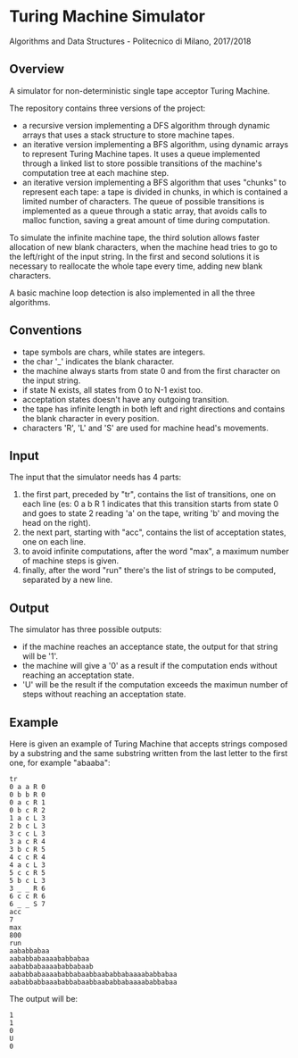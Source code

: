 # Turing Machine Simulator

Algorithms and Data Structures - Politecnico di Milano, 2017/2018

## Overview
A simulator for non-deterministic single tape acceptor Turing Machine.
  
The repository contains three versions of the project: 
- a recursive version implementing a DFS algorithm through dynamic arrays that uses a stack structure to store machine tapes.  
- an iterative version implementing a BFS algorithm, using dynamic arrays to represent Turing Machine tapes. It uses a queue implemented through a linked list to store possible transitions of the machine's computation tree at each machine step.  
- an iterative version implementing a BFS algorithm that uses "chunks" to represent each tape: a tape is divided in chunks, in which is contained a limited number of characters. The queue of possible transitions is implemented as a queue through a static array, that avoids calls to malloc function, saving a great amount of time during computation.

To simulate the infinite machine tape, the third solution allows faster allocation of new blank characters, when the machine head tries to go to the left/right of the input string. In the first and second solutions it is necessary to reallocate the whole tape every time, adding new blank characters.
  
A basic machine loop detection is also implemented in all the three algorithms.  

## Conventions
- tape symbols are chars, while states are integers.
- the char '_' indicates the blank character.
- the machine always starts from state 0 and from the first character on the input string.
- if state N exists, all states from 0 to N-1 exist too.
- acceptation states doesn't have any outgoing transition.
- the tape has infinite length in both left and right directions and contains the blank character in every position.
- characters 'R', 'L' and 'S' are used for machine head's movements.

## Input
The input that the simulator needs has 4 parts:
1. the first part, preceded by "tr", contains the list of transitions, one on each line (es: 0 a b R 1 indicates that this transition starts from state 0 and goes to state 2 reading 'a' on the tape, writing 'b' and moving the head on the right). 
2. the next part, starting with "acc", contains the list of acceptation states, one on each line.
3. to avoid infinite computations, after the word "max", a maximum number of machine steps is given.
4. finally, after the word "run" there's the list of strings to be computed, separated by a new line.

## Output
The simulator has three possible outputs:
- if the machine reaches an acceptance state, the output for that string will be '1'.
- the machine will give a '0' as a result if the computation ends without reaching an acceptation state.
- 'U' will be the result if the computation exceeds the maximun number of steps without reaching an acceptation state. 

## Example
Here is given an example of Turing Machine that accepts strings composed by a substring and the same substring written from the last letter to the first one, for example "abaaba":  
```  
tr  
0 a a R 0  
0 b b R 0  
0 a c R 1  
0 b c R 2  
1 a c L 3  
2 b c L 3  
3 c c L 3  
3 a c R 4  
3 b c R 5  
4 c c R 4  
4 a c L 3  
5 c c R 5  
5 b c L 3  
3 _ _ R 6  
6 c c R 6  
6 _ _ S 7  
acc  
7  
max  
800  
run  
aababbabaa  
aababbabaaaababbabaa  
aababbabaaaababbabaab  
aababbabaaaababbabaabbaababbabaaaababbabaa  
aababbabbaaababbabaabbaababbabaaaababbabaa  
```
The output will be:
```
1  
1  
0  
U  
0
```

